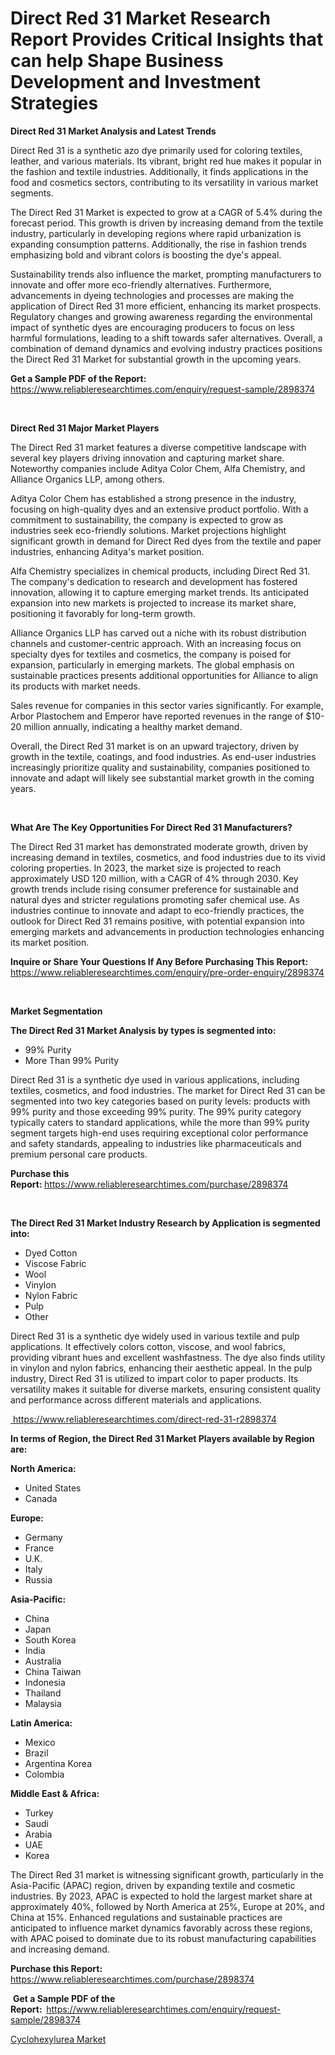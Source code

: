<p><h1>Direct Red 31 Market Research Report Provides Critical Insights that can help Shape Business Development and Investment Strategies</h1></p><p><strong>Direct Red 31 Market Analysis and Latest Trends</strong></p>
<p><p>Direct Red 31 is a synthetic azo dye primarily used for coloring textiles, leather, and various materials. Its vibrant, bright red hue makes it popular in the fashion and textile industries. Additionally, it finds applications in the food and cosmetics sectors, contributing to its versatility in various market segments.</p><p>The Direct Red 31 Market is expected to grow at a CAGR of 5.4% during the forecast period. This growth is driven by increasing demand from the textile industry, particularly in developing regions where rapid urbanization is expanding consumption patterns. Additionally, the rise in fashion trends emphasizing bold and vibrant colors is boosting the dye's appeal. </p><p>Sustainability trends also influence the market, prompting manufacturers to innovate and offer more eco-friendly alternatives. Furthermore, advancements in dyeing technologies and processes are making the application of Direct Red 31 more efficient, enhancing its market prospects. Regulatory changes and growing awareness regarding the environmental impact of synthetic dyes are encouraging producers to focus on less harmful formulations, leading to a shift towards safer alternatives. Overall, a combination of demand dynamics and evolving industry practices positions the Direct Red 31 Market for substantial growth in the upcoming years.</p></p>
<p><strong>Get a Sample PDF of the Report:&nbsp;</strong> <a href="https://www.reliableresearchtimes.com/enquiry/request-sample/2898374?utm_campaign=3556&utm_medium=2&utm_source=Github&utm_content=ia&utm_term=15032025&utm_id=direct-red-31">https://www.reliableresearchtimes.com/enquiry/request-sample/2898374</a></p>
<p>&nbsp;</p>
<p><strong>Direct Red 31 Major Market Players</strong></p>
<p><p>The Direct Red 31 market features a diverse competitive landscape with several key players driving innovation and capturing market share. Noteworthy companies include Aditya Color Chem, Alfa Chemistry, and Alliance Organics LLP, among others.</p><p>Aditya Color Chem has established a strong presence in the industry, focusing on high-quality dyes and an extensive product portfolio. With a commitment to sustainability, the company is expected to grow as industries seek eco-friendly solutions. Market projections highlight significant growth in demand for Direct Red dyes from the textile and paper industries, enhancing Aditya's market position.</p><p>Alfa Chemistry specializes in chemical products, including Direct Red 31. The company's dedication to research and development has fostered innovation, allowing it to capture emerging market trends. Its anticipated expansion into new markets is projected to increase its market share, positioning it favorably for long-term growth.</p><p>Alliance Organics LLP has carved out a niche with its robust distribution channels and customer-centric approach. With an increasing focus on specialty dyes for textiles and cosmetics, the company is poised for expansion, particularly in emerging markets. The global emphasis on sustainable practices presents additional opportunities for Alliance to align its products with market needs.</p><p>Sales revenue for companies in this sector varies significantly. For example, Arbor Plastochem and Emperor have reported revenues in the range of $10-20 million annually, indicating a healthy market demand. </p><p>Overall, the Direct Red 31 market is on an upward trajectory, driven by growth in the textile, coatings, and food industries. As end-user industries increasingly prioritize quality and sustainability, companies positioned to innovate and adapt will likely see substantial market growth in the coming years.</p></p>
<p>&nbsp;</p>
<p><strong>What Are The Key Opportunities For Direct Red 31 Manufacturers?</strong></p>
<p><p>The Direct Red 31 market has demonstrated moderate growth, driven by increasing demand in textiles, cosmetics, and food industries due to its vivid coloring properties. In 2023, the market size is projected to reach approximately USD 120 million, with a CAGR of 4% through 2030. Key growth trends include rising consumer preference for sustainable and natural dyes and stricter regulations promoting safer chemical use. As industries continue to innovate and adapt to eco-friendly practices, the outlook for Direct Red 31 remains positive, with potential expansion into emerging markets and advancements in production technologies enhancing its market position.</p></p>
<p><strong>Inquire or Share Your Questions If Any Before Purchasing This Report:</strong> <a href="https://www.reliableresearchtimes.com/enquiry/pre-order-enquiry/2898374?utm_campaign=3556&utm_medium=2&utm_source=Github&utm_content=ia&utm_term=15032025&utm_id=direct-red-31">https://www.reliableresearchtimes.com/enquiry/pre-order-enquiry/2898374</a></p>
<p>&nbsp;</p>
<p><strong>Market Segmentation</strong></p>
<p><strong>The Direct Red 31 Market Analysis by types is segmented into:</strong></p>
<p><ul><li>99% Purity</li><li>More Than 99% Purity</li></ul></p>
<p><p>Direct Red 31 is a synthetic dye used in various applications, including textiles, cosmetics, and food industries. The market for Direct Red 31 can be segmented into two key categories based on purity levels: products with 99% purity and those exceeding 99% purity. The 99% purity category typically caters to standard applications, while the more than 99% purity segment targets high-end uses requiring exceptional color performance and safety standards, appealing to industries like pharmaceuticals and premium personal care products.</p></p>
<p><strong>Purchase this Report:&nbsp;</strong><a href="https://www.reliableresearchtimes.com/purchase/2898374?utm_campaign=3556&utm_medium=2&utm_source=Github&utm_content=ia&utm_term=15032025&utm_id=direct-red-31">https://www.reliableresearchtimes.com/purchase/2898374</a></p>
<p>&nbsp;</p>
<p><strong>The Direct Red 31 Market Industry Research by Application is segmented into:</strong></p>
<p><ul><li>Dyed Cotton</li><li>Viscose Fabric</li><li>Wool</li><li>Vinylon</li><li>Nylon Fabric</li><li>Pulp</li><li>Other</li></ul></p>
<p><p>Direct Red 31 is a synthetic dye widely used in various textile and pulp applications. It effectively colors cotton, viscose, and wool fabrics, providing vibrant hues and excellent washfastness. The dye also finds utility in vinylon and nylon fabrics, enhancing their aesthetic appeal. In the pulp industry, Direct Red 31 is utilized to impart color to paper products. Its versatility makes it suitable for diverse markets, ensuring consistent quality and performance across different materials and applications.</p></p>
<p><a href="https://www.reliableresearchtimes.com/direct-red-31-r2898374?utm_campaign=3556&utm_medium=2&utm_source=Github&utm_content=ia&utm_term=15032025&utm_id=direct-red-31">&nbsp;https://www.reliableresearchtimes.com/direct-red-31-r2898374</a></p>
<p><strong>In terms of Region, the Direct Red 31 Market Players available by Region are:</strong></p>
<p>
    <p> <strong> North America: </strong>
        <ul>
            <li>United States</li>
            <li>Canada</li>
        </ul>
        </p> 
    <p> <strong> Europe: </strong>
        <ul>
            <li>Germany</li>
            <li>France</li>
            <li>U.K.</li>
            <li>Italy</li>
            <li>Russia</li>
        </ul>
        </p> 
    <p> <strong> Asia-Pacific: </strong>
        <ul>
            <li>China</li>
            <li>Japan</li>
            <li>South Korea</li>
            <li>India</li>
            <li>Australia</li>
            <li>China Taiwan</li>
            <li>Indonesia</li>
            <li>Thailand</li>
            <li>Malaysia</li>
        </ul>
        </p> 
    <p> <strong> Latin America: </strong>
        <ul>
            <li>Mexico</li>
            <li>Brazil</li>
            <li>Argentina Korea</li>
            <li>Colombia</li>
        </ul>
        </p> 
    <p> <strong> Middle East & Africa: </strong>
        <ul>
            <li>Turkey</li>
            <li>Saudi</li>
            <li>Arabia</li>
            <li>UAE</li>
            <li>Korea</li>
        </ul>
    </p>
    </p>
<p><p>The Direct Red 31 market is witnessing significant growth, particularly in the Asia-Pacific (APAC) region, driven by expanding textile and cosmetic industries. By 2023, APAC is expected to hold the largest market share at approximately 40%, followed by North America at 25%, Europe at 20%, and China at 15%. Enhanced regulations and sustainable practices are anticipated to influence market dynamics favorably across these regions, with APAC poised to dominate due to its robust manufacturing capabilities and increasing demand.</p></p>
<p><strong>Purchase this Report: </strong><a href="https://www.reliableresearchtimes.com/purchase/2898374?utm_campaign=3556&utm_medium=2&utm_source=Github&utm_content=ia&utm_term=15032025&utm_id=direct-red-31">https://www.reliableresearchtimes.com/purchase/2898374</a></p>
<p>&nbsp;<strong>Get a Sample PDF of the Report:&nbsp;&nbsp;</strong><a href="https://www.reliableresearchtimes.com/enquiry/request-sample/2898374?utm_campaign=3556&utm_medium=2&utm_source=Github&utm_content=ia&utm_term=15032025&utm_id=direct-red-31">https://www.reliableresearchtimes.com/enquiry/request-sample/2898374</a></p>
<p><strong></strong></p>
<p><p><a href="https://github.com/leijavaagexo/Market-Research-Report-List-1/blob/main/cyclohexylurea-market.md?utm_campaign=3556&utm_medium=2&utm_source=Github&utm_content=ia&utm_term=15032025&utm_id=direct-red-31">Cyclohexylurea Market</a></p></p>